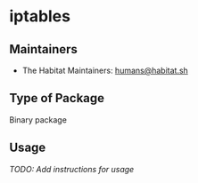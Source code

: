 # iptables

## Maintainers

* The Habitat Maintainers: <humans@habitat.sh>

## Type of Package

Binary package

## Usage

*TODO: Add instructions for usage*
